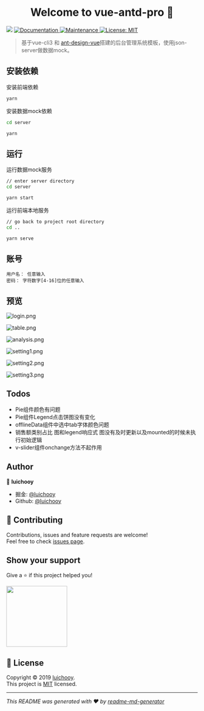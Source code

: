 <h1 align="center">Welcome to vue-antd-pro 👋</h1>
<p>
  <img src="https://img.shields.io/badge/version-0.1.0-blue.svg?cacheSeconds=2592000" />
  <a href="https://github.com/luichooy/vue-antd-pro#readme">
    <img alt="Documentation" src="https://img.shields.io/badge/documentation-yes-brightgreen.svg" target="_blank" />
  </a>
  <a href="https://github.com/luichooy/vue-antd-pro/graphs/commit-activity">
    <img alt="Maintenance" src="https://img.shields.io/badge/Maintained%3F-yes-green.svg" target="_blank" />
  </a>
  <a href=" ">
    <img alt="License: MIT" src="https://img.shields.io/badge/License-MIT-yellow.svg" target="_blank" />
  </a>
</p>

> 基于vue-cli3 和 [ant-design-vue](https://vue.ant.design/docs/vue/introduce/)搭建的后台管理系统模板，使用json-server做数据mock。

## 安装依赖

安装前端依赖
```sh
yarn
```

安装数据mock依赖
```sh
cd server

yarn
```

## 运行

运行数据mock服务
```sh
// enter server directory
cd server

yarn start
```

运行前端本地服务
```sh
// go back to project root directory
cd ..

yarn serve
```

## 账号
```
用户名： 任意输入
密码： 字符数字[4-16]位的任意输入
```

## 预览

![login.png](https://upload-images.jianshu.io/upload_images/1918644-b25648a03fb53583.png?imageMogr2/auto-orient/strip%7CimageView2/2/w/1240)

![table.png](https://upload-images.jianshu.io/upload_images/1918644-af6a0349ccedba08.png?imageMogr2/auto-orient/strip%7CimageView2/2/w/1240)

![analysis.png](https://upload-images.jianshu.io/upload_images/1918644-52e3b8100691eaf9.png?imageMogr2/auto-orient/strip%7CimageView2/2/w/1240)

![setting1.png](https://upload-images.jianshu.io/upload_images/1918644-7a0d2234517ab788.png?imageMogr2/auto-orient/strip%7CimageView2/2/w/1240)

![setting2.png](https://upload-images.jianshu.io/upload_images/1918644-d460e843cb86ab41.png?imageMogr2/auto-orient/strip%7CimageView2/2/w/1240)

![setting3.png](https://upload-images.jianshu.io/upload_images/1918644-2f29223b39adb363.png?imageMogr2/auto-orient/strip%7CimageView2/2/w/1240)

##  Todos
*  Pie组件颜色有问题
*  Pie组件Legend点击饼图没有变化
*  offlineData组件中选中tab字体颜色问题
*  销售额类别占比 图和legend响应式 图没有及时更新以及mounted的时候未执行初始逻辑
*  v-slider组件onchange方法不起作用


## Author

👤 **luichooy**

* 掘金: [@luichooy ](https://juejin.im/user/57fe62225bbb50005b47e277 )
* Github: [@luichooy](https://github.com/luichooy)

## 🤝 Contributing

Contributions, issues and feature requests are welcome!<br />Feel free to check [issues page](https://github.com/luichooy/vue-antd-pro/issues).

## Show your support

Give a ⭐️ if this project helped you!

<a href="https://www.patreon.com/ ">
  <img src="https://c5.patreon.com/external/logo/become_a_patron_button@2x.png" width="160">
</a>

## 📝 License

Copyright © 2019 [luichooy](https://github.com/luichooy).<br />
This project is [MIT]( ) licensed.

***
_This README was generated with ❤️ by [readme-md-generator](https://github.com/kefranabg/readme-md-generator)_
